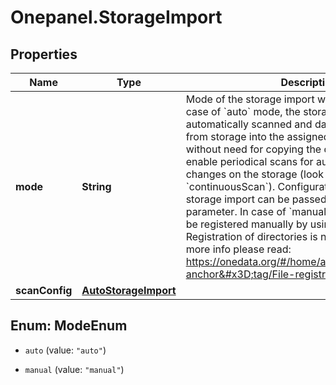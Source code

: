 # Onepanel.StorageImport

## Properties
Name | Type | Description | Notes
------------ | ------------- | ------------- | -------------
**mode** | **String** | Mode of the storage import within the space. In case of &#x60;auto&#x60; mode, the storage will be automatically scanned and data will be imported from storage into the assigned Onedata space without need for copying the data. It is possible to enable periodical scans for automatic detection of changes on the storage (look at option &#x60;continuousScan&#x60;). Configuration of the auto storage import can be passed in the &#x60;scanConfig&#x60; parameter. In case of &#x60;manual&#x60; mode, the files must be registered manually by using REST API. Registration of directories is not supported. For more info please read: https://onedata.org/#/home/api/stable/oneprovider?anchor&#x3D;tag/File-registration  | [optional] [default to &#39;auto&#39;]
**scanConfig** | [**AutoStorageImport**](AutoStorageImport.md) |  | [optional] 


<a name="ModeEnum"></a>
## Enum: ModeEnum


* `auto` (value: `"auto"`)

* `manual` (value: `"manual"`)




